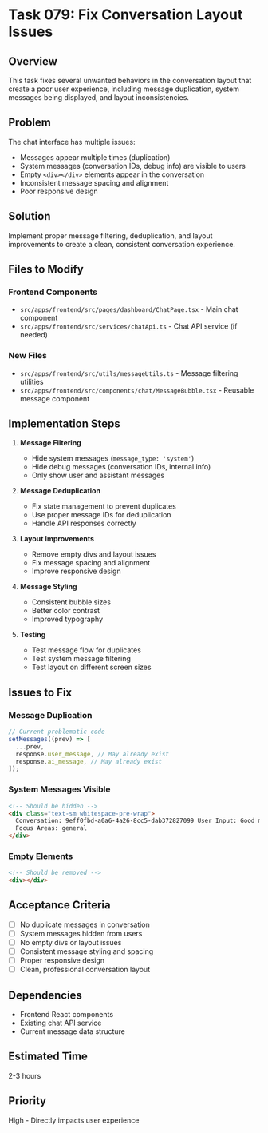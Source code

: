 # Task 079: Fix Conversation Layout Issues

## Overview

This task fixes several unwanted behaviors in the conversation layout that create a poor user experience, including message duplication, system messages being displayed, and layout inconsistencies.

## Problem

The chat interface has multiple issues:

- Messages appear multiple times (duplication)
- System messages (conversation IDs, debug info) are visible to users
- Empty `<div></div>` elements appear in the conversation
- Inconsistent message spacing and alignment
- Poor responsive design

## Solution

Implement proper message filtering, deduplication, and layout improvements to create a clean, consistent conversation experience.

## Files to Modify

### Frontend Components

- `src/apps/frontend/src/pages/dashboard/ChatPage.tsx` - Main chat component
- `src/apps/frontend/src/services/chatApi.ts` - Chat API service (if needed)

### New Files

- `src/apps/frontend/src/utils/messageUtils.ts` - Message filtering utilities
- `src/apps/frontend/src/components/chat/MessageBubble.tsx` - Reusable message component

## Implementation Steps

1. **Message Filtering**

   - Hide system messages (`message_type: 'system'`)
   - Hide debug messages (conversation IDs, internal info)
   - Only show user and assistant messages

2. **Message Deduplication**

   - Fix state management to prevent duplicates
   - Use proper message IDs for deduplication
   - Handle API responses correctly

3. **Layout Improvements**

   - Remove empty divs and layout issues
   - Fix message spacing and alignment
   - Improve responsive design

4. **Message Styling**

   - Consistent bubble sizes
   - Better color contrast
   - Improved typography

5. **Testing**
   - Test message flow for duplicates
   - Test system message filtering
   - Test layout on different screen sizes

## Issues to Fix

### Message Duplication

```typescript
// Current problematic code
setMessages((prev) => [
  ...prev,
  response.user_message, // May already exist
  response.ai_message, // May already exist
]);
```

### System Messages Visible

```html
<!-- Should be hidden -->
<div class="text-sm whitespace-pre-wrap">
  Conversation: 9eff0fbd-a0a6-4a26-8cc5-dab372827099 User Input: Good morning!
  Focus Areas: general
</div>
```

### Empty Elements

```html
<!-- Should be removed -->
<div></div>
```

## Acceptance Criteria

- [ ] No duplicate messages in conversation
- [ ] System messages hidden from users
- [ ] No empty divs or layout issues
- [ ] Consistent message styling and spacing
- [ ] Proper responsive design
- [ ] Clean, professional conversation layout

## Dependencies

- Frontend React components
- Existing chat API service
- Current message data structure

## Estimated Time

2-3 hours

## Priority

High - Directly impacts user experience
